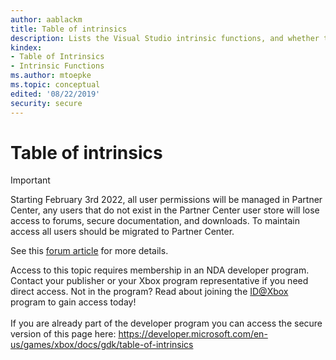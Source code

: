 ```yaml
---
author: aablackm
title: Table of intrinsics
description: Lists the Visual Studio intrinsic functions, and whether they are available on Xbox One device family.
kindex:
- Table of Intrinsics
- Intrinsic Functions
ms.author: mtoepke
ms.topic: conceptual
edited: '08/22/2019'
security: secure
---
```


# Table of intrinsics
> [!IMPORTANT]
> Starting February 3rd 2022, all user permissions will be managed in Partner Center, any users that do not exist in the Partner Center user store will lose access to forums, secure documentation, and downloads. To maintain access all users should be migrated to Partner Center. <p></p>See this <a href="https://forums.xboxlive.com/articles/132187/breaking-change-user-access-for-forums-secure-docu.html">forum article</a> for more details.  

 Access to this topic requires membership in an NDA developer program. Contact your publisher or your Xbox program representative if you need direct access. Not in the program? Read about joining the <a href="https://www.xbox.com/Developers/id">ID@Xbox</a> program to gain access today!  <br/><br/>If you are already part of the developer program you can access the secure version of this page here: <a target="_blank" href="https://developer.microsoft.com/en-us/games/xbox/docs/gdk/table-of-intrinsics">https://developer.microsoft.com/en-us/games/xbox/docs/gdk/table-of-intrinsics</a>